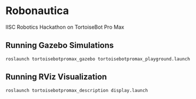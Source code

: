# Robonautica
IISC Robotics Hackathon on TortoiseBot Pro Max 
## Running Gazebo Simulations
``` roslaunch tortoisebotpromax_gazebo tortoisebotpromax_playground.launch ```
## Running RViz Visualization
``` roslaunch tortoisebotpromax_description display.launch ```
